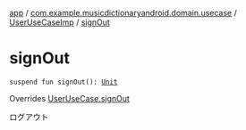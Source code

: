 [app](../../index.md) / [com.example.musicdictionaryandroid.domain.usecase](../index.md) / [UserUseCaseImp](index.md) / [signOut](./sign-out.md)

# signOut

`suspend fun signOut(): `[`Unit`](https://kotlinlang.org/api/latest/jvm/stdlib/kotlin/-unit/index.html)

Overrides [UserUseCase.signOut](../-user-use-case/sign-out.md)

ログアウト

